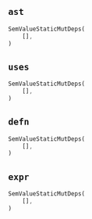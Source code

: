 ## `ast`

```rust
SemValueStaticMutDeps(
    [],
)
```

## `uses`

```rust
SemValueStaticMutDeps(
    [],
)
```

## `defn`

```rust
SemValueStaticMutDeps(
    [],
)
```

## `expr`

```rust
SemValueStaticMutDeps(
    [],
)
```
